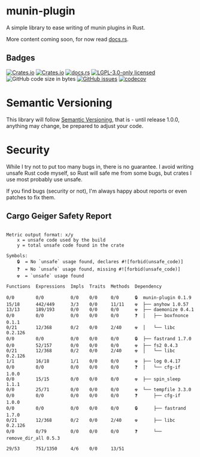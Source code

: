# munin-plugin

A simple library to ease writing of munin plugins in Rust.

More content coming soon, for now read [docs.rs](https://docs.rs/munin-plugin/latest/munin_plugin/).

## Badges
[![Crates.io](https://img.shields.io/crates/v/munin-plugin)](https://crates.io/crates/munin-plugin)
[![Crates.io](https://img.shields.io/crates/d/munin-plugin)](https://crates.io/crates/munin-plugin)
[![docs.rs](https://img.shields.io/docsrs/munin-plugin)](https://docs.rs/munin-plugin)
[![LGPL-3.0-only licensed](https://img.shields.io/crates/l/munin-plugin)](https://github.com/Ganneff/munin-plugin/blob/main/LICENSE.md)
![GitHub code size in bytes](https://img.shields.io/github/languages/code-size/Ganneff/munin-plugin)
[![GitHub issues](https://img.shields.io/github/issues/Ganneff/munin-plugin)](https://github.com/Ganneff/munin-plugin/issues)
[![codecov](https://codecov.io/gh/Ganneff/munin-plugin/branch/main/graph/badge.svg)](https://codecov.io/gh/Ganneff/munin-plugin)

# Semantic Versioning
This library will follow [Semantic Versioning](https://semver.org/),
that is - until release 1.0.0, anything may change, be prepared to
adjust your code.

# Security
While I try not to put too many bugs in, there is no guarantee. I
avoid writing unsafe Rust code myself, so Rust will safe me from some
bugs, but crates I use most probably use unsafe.

If you find bugs (security or not), I'm always happy about reports or
even patches to fix them.

## Cargo Geiger Safety Report
```

Metric output format: x/y
    x = unsafe code used by the build
    y = total unsafe code found in the crate

Symbols: 
    🔒  = No `unsafe` usage found, declares #![forbid(unsafe_code)]
    ❓  = No `unsafe` usage found, missing #![forbid(unsafe_code)]
    ☢️  = `unsafe` usage found

Functions  Expressions  Impls  Traits  Methods  Dependency

0/0        0/0          0/0    0/0     0/0      🔒  munin-plugin 0.1.9
15/18      442/449      3/3    0/0     11/11    ☢️  ├── anyhow 1.0.57
13/13      189/193      0/0    0/0     0/0      ☢️  ├── daemonize 0.4.1
0/0        0/0          0/0    0/0     0/0      ❓  │   ├── boxfnonce 0.1.1
0/21       12/368       0/2    0/0     2/40     ☢️  │   └── libc 0.2.126
0/0        0/0          0/0    0/0     0/0      🔒  ├── fastrand 1.7.0
0/0        52/157       0/0    0/0     0/0      ☢️  ├── fs2 0.4.3
0/21       12/368       0/2    0/0     2/40     ☢️  │   └── libc 0.2.126
1/1        16/18        1/1    0/0     0/0      ☢️  ├── log 0.4.17
0/0        0/0          0/0    0/0     0/0      ❓  │   └── cfg-if 1.0.0
0/0        15/15        0/0    0/0     0/0      ☢️  ├── spin_sleep 1.1.1
0/0        25/71        0/0    0/0     0/0      ☢️  └── tempfile 3.3.0
0/0        0/0          0/0    0/0     0/0      ❓      ├── cfg-if 1.0.0
0/0        0/0          0/0    0/0     0/0      🔒      ├── fastrand 1.7.0
0/21       12/368       0/2    0/0     2/40     ☢️      ├── libc 0.2.126
0/0        0/79         0/0    0/0     0/0      ❓      └── remove_dir_all 0.5.3

29/53      751/1350     4/6    0/0     13/51  

```
